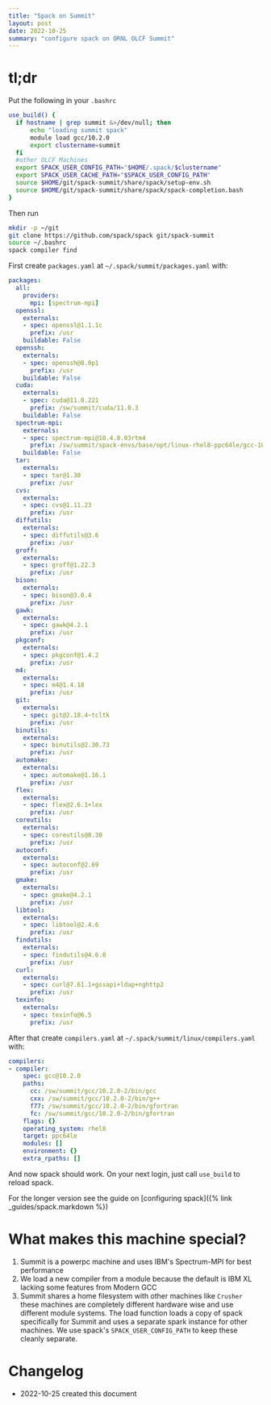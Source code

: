 ```yaml
---
title: "Spack on Summit"
layout: post
date: 2022-10-25
summary: "configure spack on ORNL OLCF Summit"
---
```


# tl;dr

Put the following in your `.bashrc`

```bash
use_build() {
  if hostname | grep summit &>/dev/null; then
      echo "loading summit spack"
      module load gcc/10.2.0
      export clustername=summit
  fi
  #other OLCF Machines
  export SPACK_USER_CONFIG_PATH="$HOME/.spack/$clustername"
  export SPACK_USER_CACHE_PATH="$SPACK_USER_CONFIG_PATH"
  source $HOME/git/spack-summit/share/spack/setup-env.sh
  source $HOME/git/spack-summit/share/spack/spack-completion.bash
}
```

Then run

```bash
mkdir -p ~/git
git clone https://github.com/spack/spack git/spack-summit
source ~/.bashrc
spack compiler find
```



First create `packages.yaml` at `~/.spack/summit/packages.yaml` with:

```yaml
packages:
  all:
    providers:
      mpi: [spectrum-mpi]
  openssl:
    externals:
    - spec: openssl@1.1.1c
      prefix: /usr
    buildable: False
  openssh:
    externals:
    - spec: openssh@8.0p1
      prefix: /usr
    buildable: False
  cuda:
    externals:
    - spec: cuda@11.0.221
      prefix: /sw/summit/cuda/11.0.3
    buildable: False
  spectrum-mpi:
    externals:
    - spec: spectrum-mpi@10.4.0.03rtm4
      prefix: /sw/summit/spack-envs/base/opt/linux-rhel8-ppc64le/gcc-10.2.0/spectrum-mpi-10.4.0.3-20210112-ht5bw4jruhjujvkzcvpra5lryg5vfhy4
    buildable: False
  tar:
    externals:
    - spec: tar@1.30
      prefix: /usr
  cvs:
    externals:
    - spec: cvs@1.11.23
      prefix: /usr
  diffutils:
    externals:
    - spec: diffutils@3.6
      prefix: /usr
  groff:
    externals:
    - spec: groff@1.22.3
      prefix: /usr
  bison:
    externals:
    - spec: bison@3.0.4
      prefix: /usr
  gawk:
    externals:
    - spec: gawk@4.2.1
      prefix: /usr
  pkgconf:
    externals:
    - spec: pkgconf@1.4.2
      prefix: /usr
  m4:
    externals:
    - spec: m4@1.4.18
      prefix: /usr
  git:
    externals:
    - spec: git@2.18.4~tcltk
      prefix: /usr
  binutils:
    externals:
    - spec: binutils@2.30.73
      prefix: /usr
  automake:
    externals:
    - spec: automake@1.16.1
      prefix: /usr
  flex:
    externals:
    - spec: flex@2.6.1+lex
      prefix: /usr
  coreutils:
    externals:
    - spec: coreutils@8.30
      prefix: /usr
  autoconf:
    externals:
    - spec: autoconf@2.69
      prefix: /usr
  gmake:
    externals:
    - spec: gmake@4.2.1
      prefix: /usr
  libtool:
    externals:
    - spec: libtool@2.4.6
      prefix: /usr
  findutils:
    externals:
    - spec: findutils@4.6.0
      prefix: /usr
  curl:
    externals:
    - spec: curl@7.61.1+gssapi+ldap+nghttp2
      prefix: /usr
  texinfo:
    externals:
    - spec: texinfo@6.5
      prefix: /usr
```

After that create `compilers.yaml` at `~/.spack/summit/linux/compilers.yaml` with:

```yaml
compilers:
- compiler:
    spec: gcc@10.2.0
    paths:
      cc: /sw/summit/gcc/10.2.0-2/bin/gcc
      cxx: /sw/summit/gcc/10.2.0-2/bin/g++
      f77: /sw/summit/gcc/10.2.0-2/bin/gfortran
      fc: /sw/summit/gcc/10.2.0-2/bin/gfortran
    flags: {}
    operating_system: rhel8
    target: ppc64le
    modules: []
    environment: {}
    extra_rpaths: []
```

And now spack should work.  On your next login, just call `use_build` to reload spack.

For the longer version see the guide on [configuring spack]({% link _guides/spack.markdown %})

# What makes this machine special?

1. Summit is a powerpc machine and uses IBM's Spectrum-MPI for best performance
2. We load a new compiler from a module because the default is IBM XL lacking some features from Modern GCC
3. Summit shares a home filesystem with other machines like `Crusher`  these
   machines are completely different hardware wise and use different module
   systems.  The load function loads a copy of spack specifically for Summit and uses
   a separate spark instance for other machines.  We use spack's `SPACK_USER_CONFIG_PATH` 
   to keep these cleanly separate.

# Changelog

+ 2022-10-25 created this document
